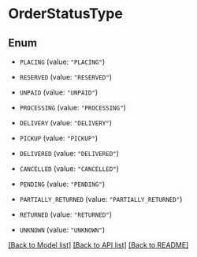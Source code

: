 # OrderStatusType

## Enum


* `PLACING` (value: `"PLACING"`)

* `RESERVED` (value: `"RESERVED"`)

* `UNPAID` (value: `"UNPAID"`)

* `PROCESSING` (value: `"PROCESSING"`)

* `DELIVERY` (value: `"DELIVERY"`)

* `PICKUP` (value: `"PICKUP"`)

* `DELIVERED` (value: `"DELIVERED"`)

* `CANCELLED` (value: `"CANCELLED"`)

* `PENDING` (value: `"PENDING"`)

* `PARTIALLY_RETURNED` (value: `"PARTIALLY_RETURNED"`)

* `RETURNED` (value: `"RETURNED"`)

* `UNKNOWN` (value: `"UNKNOWN"`)


[[Back to Model list]](../README.md#documentation-for-models) [[Back to API list]](../README.md#documentation-for-api-endpoints) [[Back to README]](../README.md)


